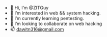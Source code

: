 - 👋 Hi, I’m @ZITGuy
- 👀 I’m interested in web && system hacking.
- 🌱 I’m currently learning pentesting.
- 💞️ I’m looking to collaborate on web hacking 
- 📫 dawitn316@gmail.com

<!---
ZITGuy/ZITGuy is a ✨ special ✨ repository because its `README.md` (this file) appears on your GitHub profile.
You can click the Preview link to take a look at your changes.
--->

